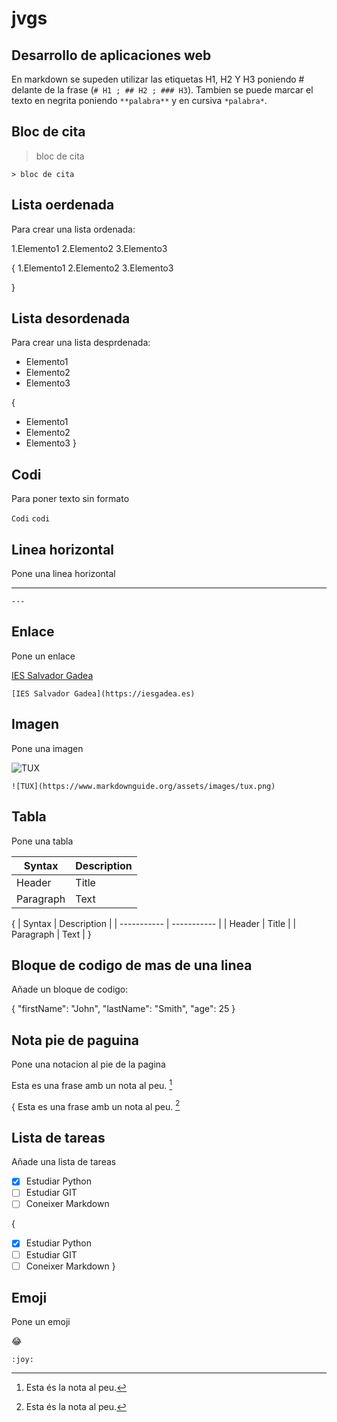 # jvgs
## Desarrollo de aplicaciones web

En markdown se supeden utilizar las etiquetas H1, H2 Y H3 poniendo # 
delante de la frase (`# H1 ; ## H2 ; ### H3`). Tambien se puede marcar el texto 
en negrita poniendo `**palabra**` y en cursiva `*palabra*`.

## Bloc de cita

> bloc de cita

`> bloc de cita`

## Lista oerdenada

Para crear una lista ordenada:

1.Elemento1
2.Elemento2
3.Elemento3

{
1.Elemento1
2.Elemento2
3.Elemento3

}

## Lista desordenada 

Para crear una lista desprdenada:

- Elemento1
- Elemento2
- Elemento3


{
- Elemento1
- Elemento2
- Elemento3
}

## Codi

Para poner texto sin formato

`Codi`
`codi`


## Linea horizontal 

Pone una linea horizontal

---

`---`

## Enlace

Pone un enlace

[IES Salvador Gadea](https://iesgadea.es)

`[IES Salvador Gadea](https://iesgadea.es)`

## Imagen

Pone una imagen

![TUX](https://www.markdownguide.org/assets/images/tux.png)

`![TUX](https://www.markdownguide.org/assets/images/tux.png)`

## Tabla

Pone una tabla

| Syntax | Description |
| ----------- | ----------- |
| Header | Title |
| Paragraph | Text |

{
| Syntax | Description |
| ----------- | ----------- |
| Header | Title |
| Paragraph | Text |
}

## Bloque de codigo de mas de una linea

Añade un bloque de codigo:

{ "firstName": "John", "lastName": "Smith", "age": 25 }

## Nota pie de paguina

Pone una notacion al pie de la pagina

Esta es una frase amb un nota al peu. [^1]

[^1]: Esta és la nota al peu.

{
Esta es una frase amb un nota al peu. [^1]

[^1]: Esta és la nota al peu.
}

## Lista de tareas 

Añade una lista de tareas

- [x] Estudiar Python
- [ ] Estudiar GIT
- [ ] Coneixer Markdown

{
- [x] Estudiar Python
- [ ] Estudiar GIT
- [ ] Coneixer Markdown
}

## Emoji

Pone un emoji

:joy:

`:joy:`

